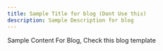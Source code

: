 ```yaml
---
title: Sample Title for blog (Dont Use this)
description: Sample Description for blog
---
```


Sample Content For Blog, Check this blog template

